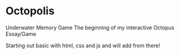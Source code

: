 # Octopolis
Underwater Memory Game
The beginning of my interactive Octopus Essay/Game

Starting out basic with html, css and js and will add from there!
